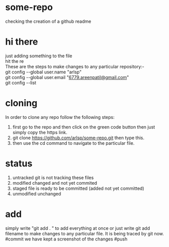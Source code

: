 # some-repo
checking the creation of a github readme
# hi there
just adding something to the file<br>
hit the re<br>
These are the steps to make changes to any particular repository:-
<br>
git config --global user.name "arlsp"
<br>
git config --global user.email "6779.areenpatil@gmail.com"
<br>
git config --list
# cloning
In order to clone any repo follow the following steps:
<br>
1. first go to the repo and then click on the green code button then just simply copy the https link.
2.  git clone https://github.com/arlsp/some-repo.git   then type this.
3.  then use the cd command to navigate to the particular file.
# status
1. untracked
  git is not tracking these files 
2. modified
 changed and not yet commited
3. staged
   file  is ready to be committed (added not yet committed)
4. unmodified
   unchanged
# add
simply write "git add . " to add everything at once or just write git add filename to make changes to any particular file. It is being traced by git now.
#commit
we have kept a screenshot of the changes 
#push

   




